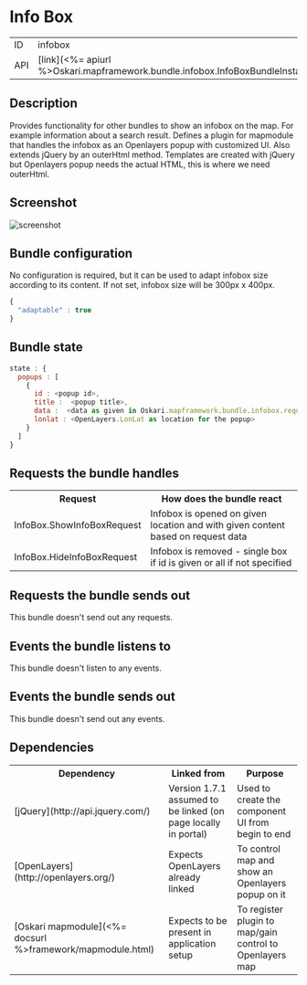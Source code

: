 # Info Box

<table class="table">
  <tr>
    <td>ID</td><td>infobox</td>
  </tr>
  <tr>
    <td>API</td><td>[link](<%= apiurl %>Oskari.mapframework.bundle.infobox.InfoBoxBundleInstance.html)</td>
  </tr>
</table>

## Description

Provides functionality for other bundles to show an infobox on the map. For example information about a search result. Defines a plugin for mapmodule that handles the infobox as an Openlayers popup with customized UI. Also extends jQuery by an outerHtml method. Templates are created with jQuery but Openlayers popup needs the actual HTML, this is where we need outerHtml.

## Screenshot

![screenshot](/images/bundles/infobox.png)

## Bundle configuration

No configuration is required, but it can be used to adapt infobox size according to its content. If not set, infobox size will be 300px x 400px.

```javascript
{
  "adaptable" : true
}
```

## Bundle state

```javascript
state : {
  popups : [
    {
      id : <popup id>,
      title :  <popup title>,
      data :  <data as given in Oskari.mapframework.bundle.infobox.request.ShowInfoBoxRequest.getContent()>,
      lonlat : <OpenLayers.LonLat as location for the popup>
    }
  ]
}
```

## Requests the bundle handles

<table class="table">
  <tr>
    <th>Request</th><th>How does the bundle react</th>
  </tr>
  <tr>
    <td> InfoBox.ShowInfoBoxRequest </td><td> Infobox is opened on given location and with given content based on request data</td>
  </tr>
  <tr>
    <td> InfoBox.HideInfoBoxRequest </td><td> Infobox is removed - single box if id is given or all if not specified</td>
  </tr>
</table>

## Requests the bundle sends out

This bundle doesn't send out any requests.

## Events the bundle listens to

This bundle doesn't listen to any events.

## Events the bundle sends out

This bundle doesn't send out any events.

## Dependencies

<table class="table">
  <tr>
    <th>Dependency</th><th>Linked from</th><th>Purpose</th>
  </tr>
  <tr>
    <td> [jQuery](http://api.jquery.com/) </td>
    <td> Version 1.7.1 assumed to be linked (on page locally in portal) </td>
    <td> Used to create the component UI from begin to end </td>
  </tr>
  <tr>
    <td> [OpenLayers](http://openlayers.org/) </td>
    <td> Expects OpenLayers already linked </td>
    <td> To control map and show an Openlayers popup on it</td>
  </tr>
  <tr>
    <td> [Oskari mapmodule](<%= docsurl %>framework/mapmodule.html)</td>
    <td> Expects to be present in application setup </td>
    <td> To register plugin to map/gain control to Openlayers map</td>
  </tr>
</table>
